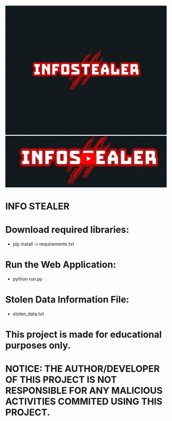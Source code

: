 ![Screenshot](InfoStealer_logo.png)
[![Video Screenshot](InfoStealer_yt_thumbnail.png)](https://www.youtube.com/watch?v=o5i6vuKvwzI)

# INFO STEALER

# Download required libraries:
* pip install -r requirements.txt

# Run the Web Application:
* python run.py

# Stolen Data Information File:
* stolen_data.txt

# This project is made for educational purposes only.
# NOTICE: THE AUTHOR/DEVELOPER OF THIS PROJECT IS NOT RESPONSIBLE FOR ANY MALICIOUS ACTIVITIES COMMITED USING THIS PROJECT.
